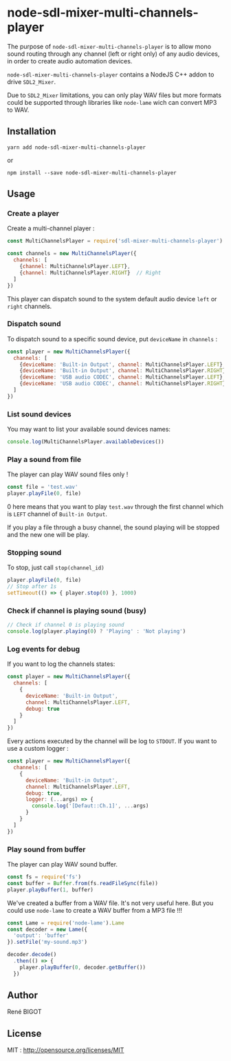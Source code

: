 # node-sdl-mixer-multi-channels-player


The purpose of `node-sdl-mixer-multi-channels-player` is to allow mono sound routing through any channel (left or right only) of any audio devices, in order to create audio automation devices.

`node-sdl-mixer-multi-channels-player` contains a NodeJS C++ addon to drive `SDL2_Mixer`. 

Due to `SDL2_Mixer` limitations, you can only play WAV files but more formats could be supported through libraries like `node-lame` wich can convert MP3 to WAV.

## Installation 

`yarn add node-sdl-mixer-multi-channels-player`

or 

`npm install --save node-sdl-mixer-multi-channels-player`

## Usage

### Create a player 

Create a multi-channel player :

```javascript
const MultiChannelsPlayer = require('sdl-mixer-multi-channels-player')

const channels = new MultiChannelsPlayer({
  channels: [
    {channel: MultiChannelsPlayer.LEFT},
    {channel: MultiChannelsPlayer.RIGHT}  // Right
  ]
})
```

This player can dispatch sound to the system default audio device `left` or `right` channels.

### Dispatch sound

To dispatch sound to a specific sound device, put `deviceName` in `channels` :

```javascript
const player = new MultiChannelsPlayer({
  channels: [
    {deviceName: 'Built-in Output', channel: MultiChannelsPlayer.LEFT},
    {deviceName: 'Built-in Output', channel: MultiChannelsPlayer.RIGHT},
    {deviceName: 'USB audio CODEC', channel: MultiChannelsPlayer.LEFT},
    {deviceName: 'USB audio CODEC', channel: MultiChannelsPlayer.RIGHT}
  ]
})
```

### List sound devices

You may want to list your available sound devices names:

```javascript
console.log(MultiChannelsPlayer.availableDevices())
```

### Play a sound from file

The player can play WAV sound files only !

```javascript
const file = 'test.wav'
player.playFile(0, file)
```

0 here means that you want to play `test.wav` through the first channel which is `LEFT` channel of `Built-in Output`.

If you play a file through a busy channel, the sound playing will be stopped and the new one will be play.

### Stopping sound

To stop, just call `stop(channel_id)`

```javascript
player.playFile(0, file)
// Stop after 1s
setTimeout(() => { player.stop(0) }, 1000)
```

### Check if channel is playing sound (busy)

```javascript
// Check if channel 0 is playing sound
console.log(player.playing(0) ? 'Playing' : 'Not playing')
```

### Log events for debug

If you want to log the channels states: 

```javascript
const player = new MultiChannelsPlayer({
  channels: [
    {
      deviceName: 'Built-in Output',
      channel: MultiChannelsPlayer.LEFT,
      debug: true
    }
  ]
})
```

Every actions executed by the channel will be log to `STDOUT`. If you want to use a custom logger : 

```javascript
const player = new MultiChannelsPlayer({
  channels: [
    {
      deviceName: 'Built-in Output',
      channel: MultiChannelsPlayer.LEFT,
      debug: true,
      logger: (...args) => {
        console.log('[Defaut::Ch.1]', ...args)
      }
    }
  ]
})
```

### Play sound from buffer

The player can play WAV sound buffer.

```javascript
const fs = require('fs')
const buffer = Buffer.from(fs.readFileSync(file))
player.playBuffer(1, buffer)
```

We've created a buffer from a WAV file. It's not very useful here. But you could use `node-lame` to create a WAV buffer from a MP3 file !!!

```javascript
const Lame = require('node-lame').Lame
const decoder = new Lame({
  'output': 'buffer'
}).setFile('my-sound.mp3')

decoder.decode()
  .then(() => {
    player.playBuffer(0, decoder.getBuffer())
  })
``` 

## Author

René BIGOT

## License

MIT : http://opensource.org/licenses/MIT


